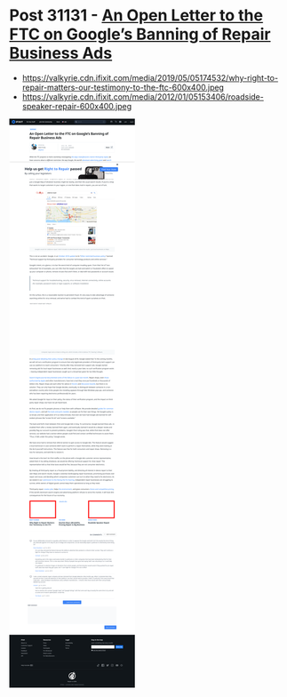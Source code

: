 # Post 31131 - [An Open Letter to the FTC on Google’s Banning of Repair Business Ads](https://www.ifixit.com/News/31131/an-open-letter-to-the-ftc-on-googles-banning-of-repair-business-ads)

- https://valkyrie.cdn.ifixit.com/media/2019/05/05174532/why-right-to-repair-matters-our-testimony-to-the-ftc-600x400.jpeg
- https://valkyrie.cdn.ifixit.com/media/2012/01/05153406/roadside-speaker-repair-600x400.jpeg

![screencap](screenshots/41238dcd-e7d3-4092-a4fa-987aa3e9f630.png)
